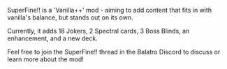 SuperFine!! is a 'Vanilla++' mod - aiming to add content that fits in with vanilla's balance, but stands out on its own.

Currently, it adds 18 Jokers, 2 Spectral cards, 3 Boss Blinds, an enhancement, and a new deck.

Feel free to join the SuperFine!! thread in the Balatro Discord to discuss or learn more about the mod!